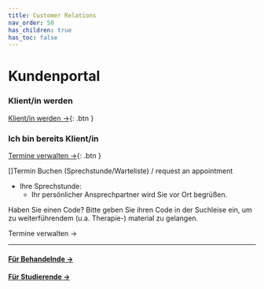 ```yaml
---
title: Customer Relations
nav_order: 50
has_children: true
has_toc: false
---
```


# Kundenportal 
### Klient/in werden
[Klient/in werden →](//welcome.maiahealth.de){: .btn }

### Ich bin bereits Klient/in
[Termine verwalten →](//booking.maiahealth.de){: .btn }

[]Termin Buchen (Sprechstunde/Warteliste) / request an appointment

- Ihre Sprechstunde:
	- Ihr persönlicher Ansprechpartner wird Sie vor Ort begrüßen.

Haben Sie einen Code? Bitte geben Sie ihren Code in der Suchleise ein, um zu weiterführendem (u.a. Therapie-) material zu gelangen.

Termine verwalten →

---

#### [Für Behandelnde →](/res)
#### [Für Studierende →](/oer)